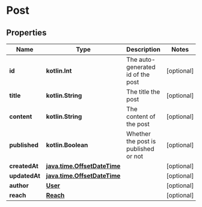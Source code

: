 # Post

## Properties

| Name          | Type                                                        | Description                          | Notes      |
| ------------- | ----------------------------------------------------------- | ------------------------------------ | ---------- |
| **id**        | **kotlin.Int**                                              | The auto-generated id of the post    | [optional] |
| **title**     | **kotlin.String**                                           | The title the post                   | [optional] |
| **content**   | **kotlin.String**                                           | The content of the post              | [optional] |
| **published** | **kotlin.Boolean**                                          | Whether the post is published or not | [optional] |
| **createdAt** | [**java.time.OffsetDateTime**](java.time.OffsetDateTime.md) |                                      | [optional] |
| **updatedAt** | [**java.time.OffsetDateTime**](java.time.OffsetDateTime.md) |                                      | [optional] |
| **author**    | [**User**](User.md)                                         |                                      | [optional] |
| **reach**     | [**Reach**](Reach.md)                                       |                                      | [optional] |
